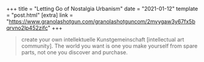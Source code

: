 +++
title = "Letting Go of Nostalgia Urbanism"
date = "2021-01-12"
template = "post.html"
[extra]
link = "https://www.granolashotgun.com/granolashotguncom/2mvygaw3y67fx5bqrvno2lp452zifc"
+++

> create your own intellektuelle Kunstgemeinschaft [intellectual art community]. The world you want is one you make yourself from spare parts, not one you discover and purchase.